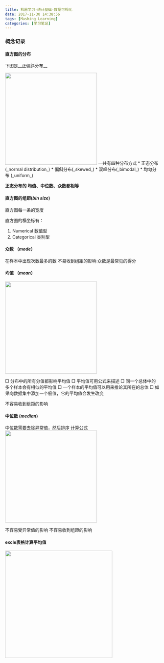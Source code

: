 ```yaml
---
title: 机器学习-统计基础-数据可视化
date: 2017-11-30 14:38:56
tags: [Mashing Learning]
categories: [学习笔记]
---
```


### 概念记录

#### 直方图的分布

下图是__正偏斜分布__

<img src="http://ojam5z7vg.bkt.clouddn.com/article/img/086AD10ECF24B6FC803C01526FD0EF3F.jpg" width="300px" >
<!--more-->
一共有四种分布方式
* 正态分布(_normal distribution_)
* 偏斜分布(_skewed_)
* 双峰分布(_bimodal_)
* 均匀分布 (_uniform_)

__正态分布的 均值、中位数、众数都相等__


#### 直方图的组距(_bin size_)
直方图每一条的宽度

直方图的横坐标有：
1. Numerical 数值型
2. Categorical 类别型

#### 众数 （_mode_）
在样本中出现次数最多的数
不易收到组距的影响
众数是最常见的得分 

#### 均值 （_mean_）

<img src="http://ojam5z7vg.bkt.clouddn.com/article/img/ED3CB73EBE627AE0EF415BDA5564829D.jpg" width="300px" >

□ 分布中的所有分值都影响平均值
□ 平均值可用公式来描述
□ 同一个总体中的多个样本会有相似的平均值
□ 一个样本的平均值可以用来推论其所在的总体
□ 如果向数据集中添加一个极值，它的平均值会发生改变

不容易收到组距的影响

#### 中位数 (_median_)
中位数需要去除异常值，然后排序
计算公式
<img src="http://ojam5z7vg.bkt.clouddn.com/article/img/C78399F86FCC1AB5725B9F56E7A03C27.jpg" width="300px" >

不容易受异常值的影响
不容易收到组距的影响

#### excle表格计算平均值
<img src="http://ojam5z7vg.bkt.clouddn.com/article/img/4849F4578F6ED3E808CB072E3C2A0B7F.jpg" width="350px" >




